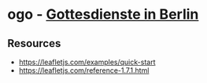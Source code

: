 # ogo - [Gottesdienste in Berlin](http://gottesdienst-in-berlin.de)

## Resources
- https://leafletjs.com/examples/quick-start
- https://leafletjs.com/reference-1.7.1.html